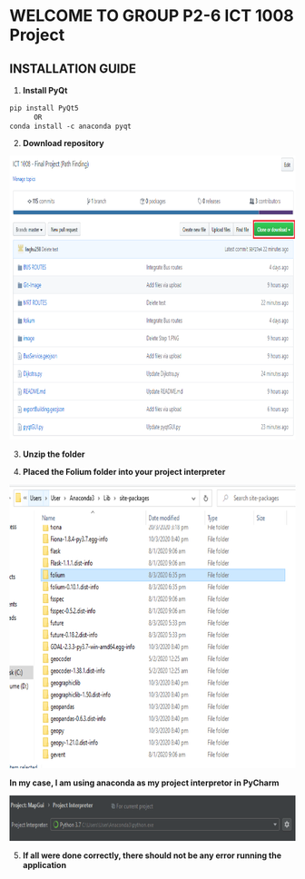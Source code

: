 # WELCOME TO GROUP P2-6 ICT 1008 Project 

## INSTALLATION GUIDE

1) **Install PyQt**

```
pip install PyQt5
      OR
conda install -c anaconda pyqt
```

2) **Download repository**
<img src="Git-Image/Step 1.PNG" width="700" height="500" >

3) **Unzip the folder**

4) **Placed the Folium folder into your project interpreter**

<img src="Git-Image/Folium_folder.PNG" width="700" height="500" >

**In my case, I am using anaconda as my project interpretor in PyCharm**

<img src="Git-Image/project_interpreter.PNG" width="700" height="80" >

5) **If all were done correctly, there should not be any error running the application**
